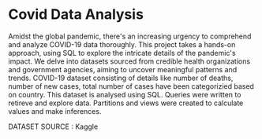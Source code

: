 # Covid Data Analysis
Amidst the global pandemic, there's an increasing urgency to comprehend and analyze COVID-19 data thoroughly. 
This project takes a hands-on approach, using SQL to explore the intricate details of the pandemic's impact. 
We delve into datasets sourced from credible health organizations and government agencies, aiming to uncover meaningful patterns and trends.
COVID-19 dataset consisting of details like number of deaths, number of new cases, total number of cases have been categorizied based on country. This dataset is analysed using SQL. 
Queries were written to retireve and explore data. Partitions and views were created to calculate values and make inferences.

DATASET SOURCE : Kaggle 
